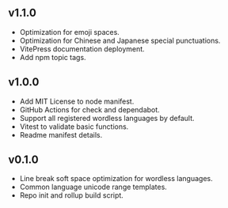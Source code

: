 ## v1.1.0

- Optimization for emoji spaces.
- Optimization for Chinese and Japanese special punctuations.
- VitePress documentation deployment.
- Add npm topic tags.

## v1.0.0

- Add MIT License to node manifest.
- GitHub Actions for check and dependabot.
- Support all registered wordless languages by default.
- Vitest to validate basic functions.
- Readme manifest details.

## v0.1.0

- Line break soft space optimization for wordless languages.
- Common language unicode range templates.
- Repo init and rollup build script.
